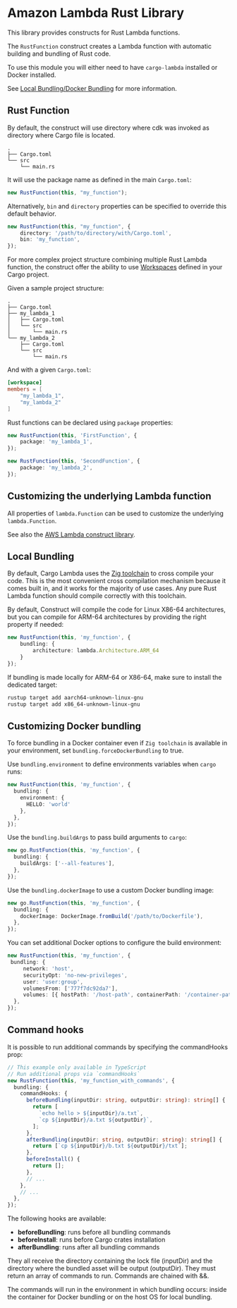 # Amazon Lambda Rust Library

This library provides constructs for Rust Lambda functions.

The `RustFunction` construct creates a Lambda function with automatic building and bundling of Rust code.

To use this module you will either need to have `cargo-lambda` installed or Docker installed.

See [Local Bundling/Docker Bundling](#local-bundling) for more information.

## Rust Function

By default, the construct will use directory where cdk was invoked as directory where Cargo file is located.

```plaintext
.
├── Cargo.toml
└── src
    └── main.rs
```

It will use the package name as defined in the main `Cargo.toml`:

```typescript
new RustFunction(this, "my_function");
```

Alternatively, `bin` and `directory` properties can be specified to override this default behavior.

```typescript
new RustFunction(this, "my_function", {
    directory: '/path/to/directory/with/Cargo.toml',
    bin: 'my_function',
});
```

For more complex project structure combining multiple Rust Lambda function, the construct offer the ability to use [Workspaces](https://doc.rust-lang.org/book/ch14-03-cargo-workspaces.html) defined in your Cargo project.

Given a sample project structure:

```plaintext
.
├── Cargo.toml
├── my_lambda_1
│   ├── Cargo.toml
│   └── src
│       └── main.rs
└── my_lambda_2
    ├── Cargo.toml
    └── src
        └── main.rs
```

And with a given `Cargo.toml`:

```toml
[workspace]
members = [
    "my_lambda_1",
    "my_lambda_2"
]
```

Rust functions can be declared using `package` properties:

```typescript
new RustFunction(this, 'FirstFunction', {
    package: 'my_lambda_1',
});

new RustFunction(this, 'SecondFunction', {
    package: 'my_lambda_2',
});
```

## Customizing the underlying Lambda function

All properties of `lambda.Function` can be used to customize the underlying `lambda.Function`.

See also the [AWS Lambda construct library](https://github.com/aws/aws-cdk/tree/main/packages/aws-cdk-lib/aws-lambda).

## Local Bundling

By default, Cargo Lambda uses the [Zig toolchain](https://crates.io/crates/cargo-zigbuild) to cross compile your code.
This is the most convenient cross compilation mechanism because it comes built in, and it works for the majority of use cases.
Any pure Rust Lambda function should compile correctly with this toolchain.

By default, Construct will compile the code for Linux X86-64 architectures, but you can compile for ARM-64 architectures by providing the right property if needed:

```typescript
new RustFunction(this, 'my_function', {
    bundling: {
        architecture: lambda.Architecture.ARM_64
    }
});
```

If bundling is made locally for ARM-64 or X86-64, make sure to install the dedicated target:

```bash
rustup target add aarch64-unknown-linux-gnu
rustup target add x86_64-unknown-linux-gnu
```

## Customizing Docker bundling

To force bundling in a Docker container even if `Zig toolchain` is available in your environment, set `bundling.forceDockerBundling` to true.

Use `bundling.environment` to define environments variables when `cargo` runs:

```typescript
new RustFunction(this, 'my_function', {
  bundling: {
    environment: {
      HELLO: 'world'
    },
  },
});
```

Use the `bundling.buildArgs` to pass build arguments to `cargo`:

```typescript
new go.RustFunction(this, 'my_function', {
  bundling: {
    buildArgs: ['--all-features'],
  },
});
```

Use the `bundling.dockerImage` to use a custom Docker bundling image:

```typescript
new go.RustFunction(this, 'my_function', {
  bundling: {
    dockerImage: DockerImage.fromBuild('/path/to/Dockerfile'),
  },
});
```

You can set additional Docker options to configure the build environment:

```typescript
new RustFunction(this, 'my_function', {
 bundling: {
     network: 'host',
     securityOpt: 'no-new-privileges',
     user: 'user:group',
     volumesFrom: ['777f7dc92da7'],
     volumes: [{ hostPath: '/host-path', containerPath: '/container-path' }],
  },
});
```

## Command hooks

It is possible to run additional commands by specifying the commandHooks prop:

```typescript
// This example only available in TypeScript
// Run additional props via `commandHooks`
new RustFunction(this, 'my_function_with_commands', {
  bundling: {
    commandHooks: {
      beforeBundling(inputDir: string, outputDir: string): string[] {
        return [
          `echo hello > ${inputDir}/a.txt`,
          `cp ${inputDir}/a.txt ${outputDir}`,
        ];
      },
      afterBundling(inputDir: string, outputDir: string): string[] {
        return [`cp ${inputDir}/b.txt ${outputDir}/txt`];
      },
      beforeInstall() {
        return [];
      },
      // ...
    },
    // ...
  },
});
```

The following hooks are available:

- **beforeBundling**: runs before all bundling commands
- **beforeInstall**: runs before Cargo crates installation
- **afterBundling**: runs after all bundling commands

They all receive the directory containing the lock file (inputDir) and the directory where the bundled asset will be output (outputDir).
They must return an array of commands to run. Commands are chained with &&.

The commands will run in the environment in which bundling occurs: inside the container for Docker bundling or on the host OS for local bundling.
